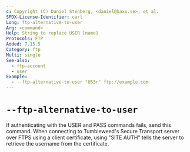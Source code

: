 ```yaml
---
c: Copyright (C) Daniel Stenberg, <daniel@haxx.se>, et al.
SPDX-License-Identifier: curl
Long: ftp-alternative-to-user
Arg: <command>
Help: String to replace USER [name]
Protocols: FTP
Added: 7.15.5
Category: ftp
Multi: single
See-also:
  - ftp-account
  - user
Example:
  - --ftp-alternative-to-user "U53r" ftp://example.com
---
```


# `--ftp-alternative-to-user`

If authenticating with the USER and PASS commands fails, send this command.
When connecting to Tumbleweed's Secure Transport server over FTPS using a
client certificate, using "SITE AUTH" tells the server to retrieve the
username from the certificate.
